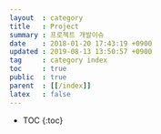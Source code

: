 ```yaml
---
layout  : category
title   : Project
summary : 프로젝트 개발이슈
date    : 2018-01-20 17:43:19 +0900
updated : 2019-08-13 13:50:57 +0900
tag     : category index
toc     : true
public  : true
parent  : [[/index]]
latex   : false
---
```

* TOC
{:toc}


